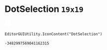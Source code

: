 # DotSelection `19x19`
<img src="/img/DotSelection.png" width=19 height=19>

``` CSharp
EditorGUIUtility.IconContent("DotSelection")
```
```
-3482997569041162315
```
